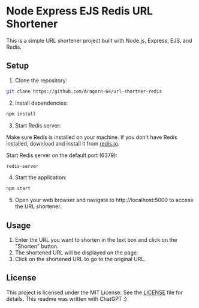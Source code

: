 # Node Express EJS Redis URL Shortener

This is a simple URL shortener project built with Node.js, Express, EJS, and Redis.

## Setup

1. Clone the repository:

```bash
git clone https://github.com/Aragorn-64/url-shortner-redis
```
2. Install dependencies:

```bash
npm install
```

3. Start Redis server:

Make sure Redis is installed on your machine. If you don't have Redis installed, download and install it from [redis.io](https://redis.io/download).

Start Redis server on the default port (6379):

```bash
redis-server
```

4. Start the application:

```bash
npm start
```

5. Open your web browser and navigate to http://localhost:5000 to access the URL shortener.

## Usage

1. Enter the URL you want to shorten in the text box and click on the "Shorten" button.
2. The shortened URL will be displayed on the page.
3. Click on the shortened URL to go to the original URL.

## License

This project is licensed under the MIT License. See the [LICENSE](LICENSE) file for details.
This readme was written with ChatGPT :)
